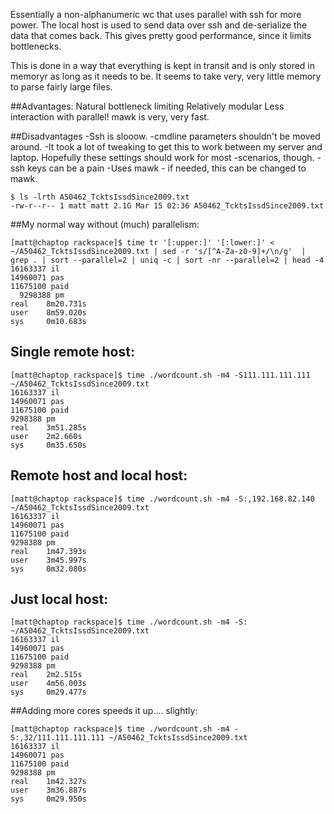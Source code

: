 Essentially a non-alphanumeric wc that uses parallel with ssh for more power. The local host is used to send data over ssh and de-serialize the data that comes back.  This gives pretty good performance, since it limits bottlenecks.

This is done in a way that everything is kept in transit and is only stored in memoryr as long as it needs to be.  It seems to take very, very little memory to parse fairly large files.

##Advantages:
Natural bottleneck limiting
Relatively modular
Less interaction with parallel!
mawk is very, very fast.

##Disadvantages
-Ssh is slooow.
-cmdline parameters shouldn't be moved around.
-It took a lot of tweaking to get this to work between my server and laptop. Hopefully these settings should work for most -scenarios, though.
-ssh keys can be a pain
-Uses mawk - if needed, this can be changed to mawk.

```
$ ls -lrth A50462_TcktsIssdSince2009.txt 
-rw-r--r-- 1 matt matt 2.1G Mar 15 02:36 A50462_TcktsIssdSince2009.txt
```

##My normal way without (much) parallelism:
```
[matt@chaptop rackspace]$ time tr '[:upper:]' '[:lower:]' < ~/A50462_TcktsIssdSince2009.txt | sed -r 's/[^A-Za-z0-9]+/\n/g'  | grep . | sort --parallel=2 | uniq -c | sort -nr --parallel=2 | head -4                                                        
16163337 il
14960071 pas
11675100 paid
  9298388 pm
real    8m20.731s
user    8m59.020s
sys     0m10.683s
```

## Single remote host:
```
[matt@chaptop rackspace]$ time ./wordcount.sh -m4 -S111.111.111.111 ~/A50462_TcktsIssdSince2009.txt 
16163337 il
14960071 pas
11675100 paid
9298388 pm
real    3m51.285s
user    2m2.660s
sys     0m35.650s
```

## Remote host and local host:
```
[matt@chaptop rackspace]$ time ./wordcount.sh -m4 -S:,192.168.82.140 ~/A50462_TcktsIssdSince2009.txt 
16163337 il
14960071 pas
11675100 paid
9298388 pm
real    1m47.393s
user    3m45.997s
sys     0m32.080s
```

## Just local host:
```
[matt@chaptop rackspace]$ time ./wordcount.sh -m4 -S: ~/A50462_TcktsIssdSince2009.txt 
16163337 il
14960071 pas
11675100 paid
9298388 pm
real    2m2.515s
user    4m56.003s
sys     0m29.477s
```

##Adding more cores speeds it up.... slightly:
```
[matt@chaptop rackspace]$ time ./wordcount.sh -m4 -S:,32/111.111.111.111 ~/A50462_TcktsIssdSince2009.txt 
16163337 il
14960071 pas
11675100 paid
9298388 pm
real    1m42.327s
user    3m36.887s
sys     0m29.950s
```
